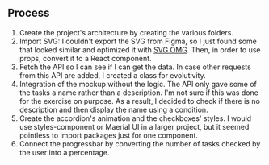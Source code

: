 ## Process

1. Create the project's architecture by creating the various folders.
2. Import SVG: I couldn't export the SVG from Figma, so I just found some that looked similar and optimized it with [SVG OMG](https://jakearchibald.github.io/svgomg/). Then, in order to use props, convert it to a React component.
3. Fetch the API so I can see if I can get the data. In case other requests from this API are added, I created a class for evolutivity.
4. Integration of the mockup without the logic. The API only gave some of the tasks a name rather than a description. I'm not sure if this was done for the exercise on purpose. As a result, I decided to check if there is no description and then display the name using a condition.
5. Create the accordion's animation and the checkboxes' styles. I would use styles-component or Maerial UI in a larger project, but it seemed pointless to import packages just for one component.
6. Connect the progressbar by converting the number of tasks checked by the user into a percentage.
